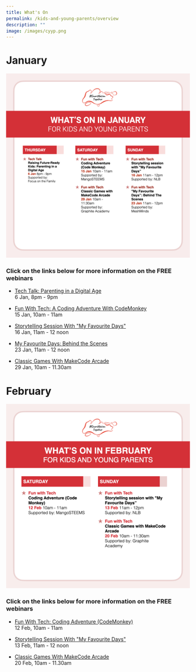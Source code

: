 ```yaml
---
title: What's On
permalink: /kids-and-young-parents/overview
description: ""
image: /images/cyyp.png
---
```

# January

![Free webinars in January for kids](/images/snt_jan_22_kids.jpeg)

### Click on the links below for more information on the FREE webinars

* [Tech Talk: Parenting in a Digital Age](/kids-and-young-parents/tech-talks/raising-future-ready-kids)<br>
6 Jan, 8pm - 9pm 

* [Fun With Tech: A Coding Adventure With CodeMonkey](/kids-and-young-parents/fun-with-tech/coding-jan2022)<br>
15 Jan, 10am - 11am

* [Storytelling Session With "My Favourite Days"](/kids-and-young-parents/fun-with-tech/my-favourite-days-jan2022) <br>
16 Jan, 11am - 12 noon

* [My Favourite Days: Behind the Scenes](/kids-and-young-parents/fun-with-tech/my-favourite-days-behind-the-scenes-jan2022) <br>
23 Jan, 11am - 12 noon

* [Classic Games With MakeCode Arcade](/kids-and-young-parents/fun-with-tech/classic-games-with-makecode-arcade-jan2022)<br>
29 Jan, 10am - 11.30am

# February

![List of free webinars in February for kids](/images/feb-2022/Overview-Kids.png)

### Click on the links below for more information on the FREE webinars

* [Fun With Tech: Coding Adventure (CodeMonkey) ](/kids-and-young-parents/fun-with-tech/coding-feb2022)<br>
12 Feb, 10am - 11am

* [Storytelling Session With "My Favourite Days"](/kids-and-young-parents/fun-with-tech/my-favourite-days-feb2022)<br>
13 Feb, 11am - 12 noon

* [Classic Games With MakeCode Arcade](/kids-and-young-parents/fun-with-tech/classic-games-with-makecode-arcade-feb2022)<br>
20 Feb, 10am - 11.30am
